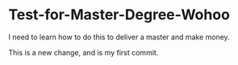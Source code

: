 # Test-for-Master-Degree-Wohoo
I need to learn how to do this to deliver a master and make money.

This is a new change, and is my first commit. 
